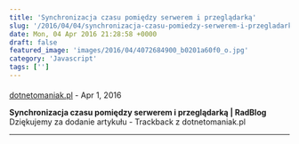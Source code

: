 ```yaml
---
title: 'Synchronizacja czasu pomiędzy serwerem i przeglądarką'
slug: '/2016/04/04/synchronizacja-czasu-pomiedzy-serwerem-i-przegladarka/'
date: Mon, 04 Apr 2016 21:28:58 +0000
draft: false
featured_image: 'images/2016/04/4072684900_b0201a60f0_o.jpg'
category: 'Javascript'
tags: ['']
---
```



#### 
[dotnetomaniak.pl](http://dotnetomaniak.pl/Synchronizacja-czasu-pomiedzy-serwerem-i-przegladarka-RadBlog "") - <time datetime="2016-04-04 22:30:07">Apr 1, 2016</time>

**Synchronizacja czasu pomiędzy serwerem i przeglądarką | RadBlog** Dziękujemy za dodanie artykułu - Trackback z dotnetomaniak.pl
<hr />
